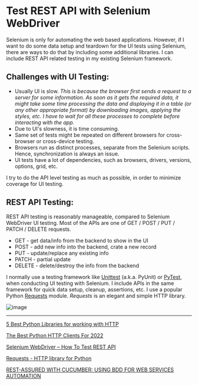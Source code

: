 # Test REST API with Selenium WebDriver

Selenium is only for automating the web based applications.
However, if I want to do some data setup and teardown for the UI tests using Selenium, there are ways to do that by including some additional libraries. 
I can include REST API related testing in my existing Selenium framework.

## Challenges with UI Testing:
- Usually UI is slow. _This is because the browser first sends a request to a server for some information. As soon as it gets the required data, it might take some time processing the data and displaying it in a table (or any other appropriate format) by downloading images, applying the styles, etc. I have to wait for all these processes to complete before interacting with the app._
- Due to UI's slowness, it is time consuming.
- Same set of tests might be repeated on different browsers for cross-browser or cross-device testing.
- Browsers run as distinct processes, separate from the Selenium scripts. Hence, synchronization is always an issue.
- UI tests have a lot of dependencies, such as browsers, drivers, versions, options, grid, etc.

I try to do the API level testing as much as possible, in order to minimize coverage for UI testing.

## REST API Testing:
REST API testing is reasonably manageable, compared to Selenium WebDriver UI testing. Most of the APIs are one of GET / POST / PUT / PATCH / DELETE requests.

- GET - get data/info from the backend to show in the UI
- POST - add new info into the backend, crate a new record
- PUT - update/replace any existing info
- PATCH - partial update
- DELETE - delete/destroy the info from the backend

I normally use a testing framework like [Unittest](https://docs.python.org/3/library/unittest.html) (a.k.a. PyUnit) or [PyTest](https://docs.pytest.org/en/7.2.x/), when conducting UI testing with Selenium. 
I include APIs in the same framework for quick data setup, cleanup, assertions, etc.
I use a popular Python [Requests](https://requests.readthedocs.io/en/latest/) module.
_Requests_ is an elegant and simple HTTP library.

![image](https://user-images.githubusercontent.com/70295997/209491718-81463589-bb41-41ca-af3b-f07709ee434e.png)

----

[5 Best Python Libraries for working with HTTP](https://www.yeahhub.com/5-best-python-libraries-working-http/)

[The Best Python HTTP Clients For 2022](https://www.scrapingbee.com/blog/best-python-http-clients/)

[Selenium WebDriver – How To Test REST API](https://www.vinsguru.com/selenium-webdriver-how-to-test-rest-api/)

[Requests - HTTP library for Python](https://requests.readthedocs.io/en/latest/)

[REST-ASSURED WITH CUCUMBER: USING BDD FOR WEB SERVICES AUTOMATION](https://angiejones.tech/rest-assured-with-cucumber-using-bdd-for-web-services-automation/)
